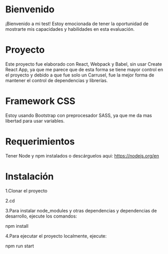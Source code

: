 # Bienvenido
¡Bienvenido a mi test! Estoy emocionada de tener la oportunidad de mostrarte mis capacidades y habilidades en esta evaluación.

# Proyecto
Este proyecto fue elaborado con React, Webpack y Babel, sin usar Create React App, ya que me parece que de esta
forma se tiene mayor control en el proyecto y debido a que fue solo un Carrusel, fue la mejor forma de mantener el control
de dependencias y librerías.

# Framework CSS
Estoy usando Bootstrap con preprocesador SASS, ya que me da mas libertad para usar variables.

# Requerimientos
Tener Node y npm instalados o descárguelos aqui: https://nodejs.org/en

# Instalación

1.Clonar el proyecto

2.cd 

3.Para instalar node_modules y otras dependencias y dependencias de desarrollo, ejecute los comandos:

npm install

4.Para ejecutar el proyecto localmente, ejecute:

npm run start
